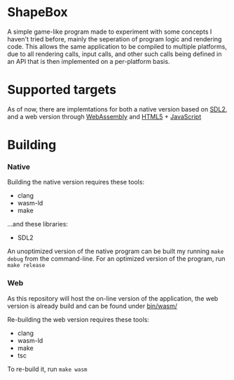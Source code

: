 # ShapeBox

A simple game-like program made to experiment with some concepts I haven't tried before, mainly the seperation of program logic and rendering code. This allows the same application to be compiled to multiple platforms, due to all rendering calls, input calls, and other such calls being defined in an API that is then implemented on a per-platform basis.

# Supported targets

As of now, there are implemtations for both a native version based on [SDL2](https://www.libsdl.org/), and a web version through [WebAssembly](https://webassembly.org/) and [HTML5](https://developer.mozilla.org/en-US/docs/Glossary/HTML5/) + [JavaScript](https://developer.mozilla.org/en-US/docs/Web/JavaScript/)

# Building

### Native

Building the native version requires these tools:
* clang
* wasm-ld
* make

...and these libraries:
* SDL2

An unoptimized version of the native program can be built my running `make debug` from the command-line. For an optimized version of the program, run `make release`

### Web

As this repository will host the on-line version of the application, the web version is already build and can be found under [bin/wasm/](bin/wasm/)

Re-building the web version requires these tools:
* clang
* wasm-ld
* make
* tsc

To re-build it, run `make wasm`
